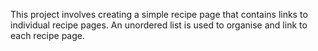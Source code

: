 This project involves creating a simple recipe page that contains links to individual recipe pages.
An unordered list is used to organise and link to each recipe page.